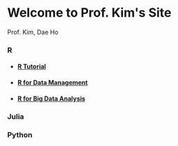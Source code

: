 # Welcome to Prof. Kim's Site
Prof. Kim, Dae Ho



### R

- #### [R Tutorial](./R/R-Tutorial/index.html)

- #### [R for Data Management](R/R-for-Data-Management)

- #### [R for Big Data Analysis](R/R-for-BigData-Analysis)



### Julia





### Python



